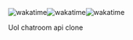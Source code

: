  <div style="display: flex; flex-direction: row;">
   
 <img align="center" title="wakatime" alt="wakatime" src="https://circleci.com/gh/celso-patiri/batepapo-uol/tree/main.svg?style=svg"/>
  
   <img align="center" title="wakatime" alt="wakatime" src="https://coveralls.io/repos/github/celso-patiri/batepapo-uol/badge.svg?branch=main"/>
  
 <img align="center" title="wakatime" alt="wakatime" src="https://wakatime.com/badge/user/8a52c0fd-ec78-403a-81d0-07c674c564b3/project/77779d54-d0af-4827-8157-80c45b3b88e3.svg"/>
</div>
 

  
  


Uol chatroom api clone
